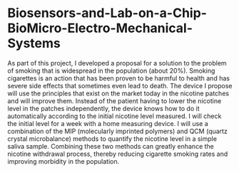 # Biosensors-and-Lab-on-a-Chip-BioMicro-Electro-Mechanical-Systems
As part of this project, I developed a proposal for a solution to the problem of smoking that is widespread in the population (about 20%). Smoking cigarettes is an action that has been proven to be harmful to health and has severe side effects that sometimes even lead to death.  The device I propose will use the principles that exist on the market today in the nicotine patches and will improve them. Instead of the patient having to lower the nicotine level in the patches independently, the device knows how to do it automatically according to the initial nicotine level measured. I will check the initial level for a week with a home measuring device. I will use a combination of the MIP (molecularly imprinted polymers) and QCM (quartz crystal microbalance) methods to quantify the nicotine level in a simple saliva sample. Combining these two methods can greatly enhance the nicotine withdrawal process, thereby reducing cigarette smoking rates and improving morbidity in the population.
